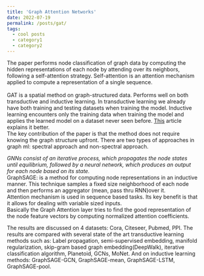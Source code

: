 ```yaml
---
title: 'Graph Attention Networks'
date: 2022-07-19
permalink: /posts/gat/
tags:
  - cool posts
  - category1
  - category2
---
```


The paper performs node classification of graph data by computing the hidden representations of each node by attending over its neighbors, following a self-attention strategy. Self-attention is an attention mechanism applied to compute a representation of a single sequence.  
<br>
GAT is a spatial method on graph-structured data. Performs well on both transductive and inductive learning. In transductive learning we already have both training and testing datasets when training the model. Inductive learning encounters only the training data when training the model and applies the learned model on a dataset never seen before. [This](https://towardsdatascience.com/inductive-vs-transductive-learning-e608e786f7d) article explains it better.
<br>
The key contribution of the paper is that the method does not require knowing the graph structure upfront. 
There are two types of approaches in graph ml: spectral approach and non-spectral approach.
<br>

*GNNs consist of an iterative process, which propagates the node states until equilibrium, followed by a neural network, which produces an output for each node based on its state.*
<br>
GraphSAGE: is a method for computing node representations in an inductive manner. This technique samples a fixed size neighborhood of each node and then performs an aggregator (mean, pass thru RNN)over it.
<br>
Attention mechanism is used in sequence based tasks. Its key benefit is that it allows for dealing with variable sized inputs.
<br>
Basically the Graph Attention layer tries to find the good representation of the node feature vectors by computing normalized  attention coefficients.
<br>

The results are discussed on 4 datasets: Cora, Citeseer, Pubmed, PPI. The results are compared with several state of the art transductive learning methods such as: Label propagation, semi-supervised embedding, manifold regularization, skip-gram based graph embedding(DeepWalk), iterative classification algorithm, Planetoid, GCNs, MoNet. And on inductive learning methods: GraphSAGE-GCN, GraphSAGE-mean, GraphSAGE-LSTM, GraphSAGE-pool.






<!-- Headings are cool
======

You can have many headings
======

Aren't headings cool?
------ -->
